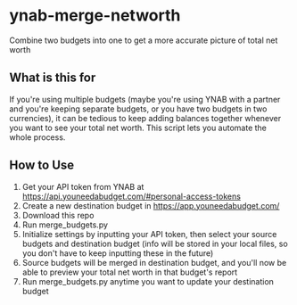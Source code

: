 # ynab-merge-networth
Combine two budgets into one to get a more accurate picture of total net worth

## What is this for
If you're using multiple budgets (maybe you're using YNAB with a partner and you're keeping separate budgets, or you have two budgets in two currencies), it can be tedious to keep adding balances together whenever you want to see your total net worth. This script lets you automate the whole process.

## How to Use
1. Get your API token from YNAB at https://api.youneedabudget.com/#personal-access-tokens
2. Create a new destination budget in https://app.youneedabudget.com/
3. Download this repo
4. Run merge_budgets.py
5. Initialize settings by inputting your API token, then select your source budgets and destination budget (info will be stored in your local files, so you don't have to keep inputting these in the future)
6. Source budgets will be merged in destination budget, and you'll now be able to preview your total net worth in that budget's report
7. Run merge_budgets.py anytime you want to update your destination budget

